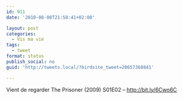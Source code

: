 ```yaml
---
id: 911
date: '2010-08-08T21:58:41+02:00'

layout: post
categories:
  - Vis ma vie
tags:
  - tweet
format: status
publish_social: no
guid: 'http://tweets.local/?birdsite_tweet=20657368841'

---
```


Vient de regarder The Prisoner (2009) S01E02 – http://bit.ly/6Cwo6C